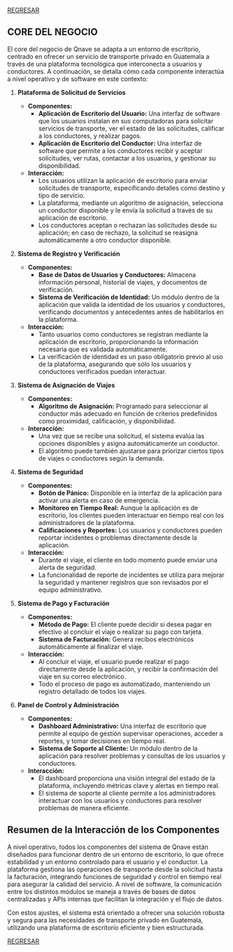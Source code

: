 [REGRESAR](../../README.md)

## CORE DEL NEGOCIO

El core del negocio de Qnave se adapta a un entorno de escritorio, centrado en ofrecer un servicio de transporte privado en Guatemala a través de una plataforma tecnológica que interconecta a usuarios y conductores. A continuación, se detalla cómo cada componente interactúa a nivel operativo y de software en este contexto:

1. **Plataforma de Solicitud de Servicios**
    - **Componentes:**
        - **Aplicación de Escritorio del Usuario:** Una interfaz de software que los usuarios instalan en sus computadoras para solicitar servicios de transporte, ver el estado de las solicitudes, calificar a los conductores, y realizar pagos.
        - **Aplicación de Escritorio del Conductor:** Una interfaz de software que permite a los conductores recibir y aceptar solicitudes, ver rutas, contactar a los usuarios, y gestionar su disponibilidad.
    - **Interacción:**
        - Los usuarios utilizan la aplicación de escritorio para enviar solicitudes de transporte, especificando detalles como destino y tipo de servicio.
        - La plataforma, mediante un algoritmo de asignación, selecciona un conductor disponible y le envía la solicitud a través de su aplicación de escritorio.
        - Los conductores aceptan o rechazan las solicitudes desde su aplicación; en caso de rechazo, la solicitud se reasigna automáticamente a otro conductor disponible.

2. **Sistema de Registro y Verificación**
    - **Componentes:**
        - **Base de Datos de Usuarios y Conductores:** Almacena información personal, historial de viajes, y documentos de verificación.
        - **Sistema de Verificación de Identidad:** Un módulo dentro de la aplicación que valida la identidad de los usuarios y conductores, verificando documentos y antecedentes antes de habilitarlos en la plataforma.
    - **Interacción:**
        - Tanto usuarios como conductores se registran mediante la aplicación de escritorio, proporcionando la información necesaria que es validada automáticamente.
        - La verificación de identidad es un paso obligatorio previo al uso de la plataforma, asegurando que sólo los usuarios y conductores verificados puedan interactuar.

3. **Sistema de Asignación de Viajes**
    - **Componentes:**
        - **Algoritmo de Asignación:** Programado para seleccionar al conductor más adecuado en función de criterios predefinidos como proximidad, calificación, y disponibilidad.
    - **Interacción:**
        - Una vez que se recibe una solicitud, el sistema evalúa las opciones disponibles y asigna automáticamente un conductor.
        - El algoritmo puede también ajustarse para priorizar ciertos tipos de viajes o conductores según la demanda.

4. **Sistema de Seguridad**
    - **Componentes:**
        - **Botón de Pánico:** Disponible en la interfaz de la aplicación para activar una alerta en caso de emergencia.
        - **Monitoreo en Tiempo Real:** Aunque la aplicación es de escritorio, los clientes pueden interactuar en tiempo real con los administradores de la plataforma.
        - **Calificaciones y Reportes:** Los usuarios y conductores pueden reportar incidentes o problemas directamente desde la aplicación.
    - **Interacción:**
        - Durante el viaje, el cliente en todo momento puede enviar una alerta de seguridad.
        - La funcionalidad de reporte de incidentes se utiliza para mejorar la seguridad y mantener registros que son revisados por el equipo administrativo.

5. **Sistema de Pago y Facturación**
    - **Componentes:**
        - **Método de Pago:** El cliente puede decidir si desea pagar en efectivo al concluir el viaje o realizar su pago con tarjeta.
        - **Sistema de Facturación:** Genera recibos electrónicos automáticamente al finalizar el viaje.
    - **Interacción:**
        - Al concluir el viaje, el usuario puede realizar el pago directamente desde la aplicación, y recibir la confirmación del viaje en su correo electrónico.
        - Todo el proceso de pago es automatizado, manteniendo un registro detallado de todos los viajes.

6. **Panel de Control y Administración**
    - **Componentes:**
        - **Dashboard Administrativo:** Una interfaz de escritorio que permite al equipo de gestión supervisar operaciones, acceder a reportes, y tomar decisiones en tiempo real.
        - **Sistema de Soporte al Cliente:** Un módulo dentro de la aplicación para resolver problemas y consultas de los usuarios y conductores.
    - **Interacción:**
        - El dashboard proporciona una visión integral del estado de la plataforma, incluyendo métricas clave y alertas en tiempo real.
        - El sistema de soporte al cliente permite a los administradores interactuar con los usuarios y conductores para resolver problemas de manera eficiente.

## Resumen de la Interacción de los Componentes

A nivel operativo, todos los componentes del sistema de Qnave están diseñados para funcionar dentro de un entorno de escritorio, lo que ofrece estabilidad y un entorno controlado para el usuario y el conductor. La plataforma gestiona las operaciones de transporte desde la solicitud hasta la facturación, integrando funciones de seguridad y control en tiempo real para asegurar la calidad del servicio. A nivel de software, la comunicación entre los distintos módulos se maneja a través de bases de datos centralizadas y APIs internas que facilitan la integración y el flujo de datos.

Con estos ajustes, el sistema está orientado a ofrecer una solución robusta y segura para las necesidades de transporte privado en Guatemala, utilizando una plataforma de escritorio eficiente y bien estructurada.

[REGRESAR](../../README.md)